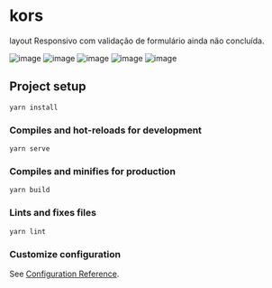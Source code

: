 # kors

layout Responsivo com validação de formulário ainda não concluída.

![image](https://user-images.githubusercontent.com/78916702/145459123-3b6af540-d284-4f7e-a972-543d7d9bc66d.png)
![image](https://user-images.githubusercontent.com/78916702/145459186-2929ee78-d4b3-4b13-b991-e14442f5ee43.png)
![image](https://user-images.githubusercontent.com/78916702/145459237-a394e868-fce0-45c3-89cf-38e807b3ad59.png)
![image](https://user-images.githubusercontent.com/78916702/145459387-0a114b65-4156-4e90-a0c6-1bf445bc5c3d.png)
![image](https://user-images.githubusercontent.com/78916702/145459442-7243f920-406a-4458-9a2d-2ad6f95e41b7.png)











## Project setup
```
yarn install
```

### Compiles and hot-reloads for development
```
yarn serve
```

### Compiles and minifies for production
```
yarn build
```

### Lints and fixes files
```
yarn lint
```

### Customize configuration
See [Configuration Reference](https://cli.vuejs.org/config/).

